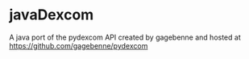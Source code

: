 # javaDexcom
A java port of the pydexcom API created by gagebenne and hosted at https://github.com/gagebenne/pydexcom

